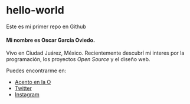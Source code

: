 # hello-world
Este es mi primer repo en Github

#### Mi nombre es Oscar García Oviedo. 
Vivo en Ciudad Juárez, México.
Recientemente descubrí mi interes por la programación, los proyectos _Open Source_ y el diseño web.

Puedes encontrarme en:
* [Acento en la O](http://www.acentoenlao.com)
* [Twitter](http://twitter.com/scaarg)
* [Instagram](http://instagram.com/scaarg)
